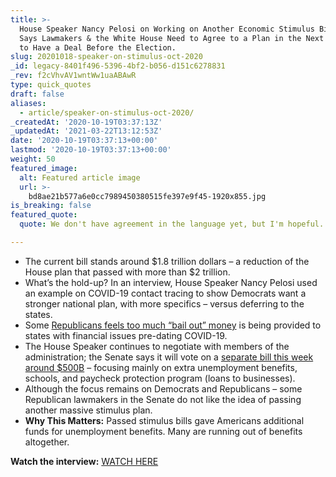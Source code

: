 ```yaml
---
title: >-
  House Speaker Nancy Pelosi on Working on Another Economic Stimulus Bill. She
  Says Lawmakers & the White House Need to Agree to a Plan in the Next 48-Hours
  to Have a Deal Before the Election.
slug: 20201018-speaker-on-stimulus-oct-2020
_id: legacy-8401f496-5396-4bf2-b056-d151c6278831
_rev: f2cVhvAV1wntWw1uaABAwR
type: quick_quotes
draft: false
aliases:
  - article/speaker-on-stimulus-oct-2020/
_createdAt: '2020-10-19T03:37:13Z'
_updatedAt: '2021-03-22T13:12:53Z'
date: '2020-10-19T03:37:13+00:00'
lastmod: '2020-10-19T03:37:13+00:00'
weight: 50
featured_image:
  alt: Featured article image
  url: >-
    bd8ae21b577a6e0cc7989450380515fe397e9f45-1920x855.jpg
is_breaking: false
featured_quote:
  quote: We don't have agreement in the language yet, but I'm hopeful.

---
```

* The current bill stands around $1.8 trillion dollars – a reduction of the House plan that passed with more than $2 trillion.
* What’s the hold-up? In an interview, House Speaker Nancy Pelosi used an example on COVID-19 contact tracing to show Democrats want a stronger national plan, with more specifics – versus deferring to the states.
* Some [Republicans feels too much “bail out” money](https://www.nytimes.com/2020/10/15/us/politics/stimulus-talks-republicans.html) is being provided to states with financial issues pre-dating COVID-19.
* The House Speaker continues to negotiate with members of the administration; the Senate says it will vote on a [separate bill this week around $500B](https://www.cnbc.com/2020/10/18/pelosi-sets-48-hour-deadline-to-reach-coronavirus-stimulus-deal-before-election.html) – focusing mainly on extra unemployment benefits, schools, and paycheck protection program (loans to businesses).
* Although the focus remains on Democrats and Republicans – some Republican lawmakers in the Senate do not like the idea of passing another massive stimulus plan.
* **Why This Matters:** Passed stimulus bills gave Americans additional funds for unemployment benefits. Many are running out of benefits altogether.

**Watch the interview:** [WATCH HERE](https://abcnews.go.com/Politics/dems-wh-48-hours-reach-stimulus-agreement-election/story?id=73672906)